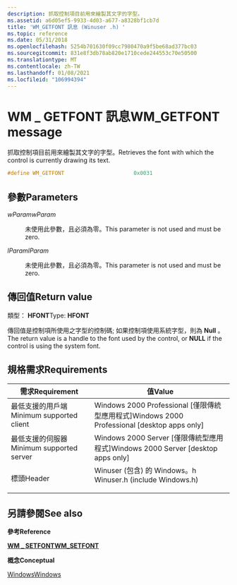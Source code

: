 ```yaml
---
description: 抓取控制項目前用來繪製其文字的字型。
ms.assetid: a6d05ef5-9933-4d03-a677-a8328bf1cb7d
title: 'WM_GETFONT 訊息 (Winuser .h) '
ms.topic: reference
ms.date: 05/31/2018
ms.openlocfilehash: 5254b701630f09cc7980470a9f5be68ad377bc03
ms.sourcegitcommit: 831e8f3db78ab820e1710cede244553c70e50500
ms.translationtype: MT
ms.contentlocale: zh-TW
ms.lasthandoff: 01/08/2021
ms.locfileid: "106994394"
---
```

# <a name="wm_getfont-message"></a><span data-ttu-id="c4af0-103">WM \_ GETFONT 訊息</span><span class="sxs-lookup"><span data-stu-id="c4af0-103">WM\_GETFONT message</span></span>

<span data-ttu-id="c4af0-104">抓取控制項目前用來繪製其文字的字型。</span><span class="sxs-lookup"><span data-stu-id="c4af0-104">Retrieves the font with which the control is currently drawing its text.</span></span>


```C++
#define WM_GETFONT                      0x0031
```



## <a name="parameters"></a><span data-ttu-id="c4af0-105">參數</span><span class="sxs-lookup"><span data-stu-id="c4af0-105">Parameters</span></span>

<dl> <dt>

<span data-ttu-id="c4af0-106">*wParam*</span><span class="sxs-lookup"><span data-stu-id="c4af0-106">*wParam*</span></span> 
</dt> <dd>

<span data-ttu-id="c4af0-107">未使用此參數，且必須為零。</span><span class="sxs-lookup"><span data-stu-id="c4af0-107">This parameter is not used and must be zero.</span></span>

</dd> <dt>

<span data-ttu-id="c4af0-108">*lParam*</span><span class="sxs-lookup"><span data-stu-id="c4af0-108">*lParam*</span></span> 
</dt> <dd>

<span data-ttu-id="c4af0-109">未使用此參數，且必須為零。</span><span class="sxs-lookup"><span data-stu-id="c4af0-109">This parameter is not used and must be zero.</span></span>

</dd> </dl>

## <a name="return-value"></a><span data-ttu-id="c4af0-110">傳回值</span><span class="sxs-lookup"><span data-stu-id="c4af0-110">Return value</span></span>

<span data-ttu-id="c4af0-111">類型： **HFONT**</span><span class="sxs-lookup"><span data-stu-id="c4af0-111">Type: **HFONT**</span></span>

<span data-ttu-id="c4af0-112">傳回值是控制項所使用之字型的控制碼; 如果控制項使用系統字型，則為 **Null** 。</span><span class="sxs-lookup"><span data-stu-id="c4af0-112">The return value is a handle to the font used by the control, or **NULL** if the control is using the system font.</span></span>

## <a name="requirements"></a><span data-ttu-id="c4af0-113">規格需求</span><span class="sxs-lookup"><span data-stu-id="c4af0-113">Requirements</span></span>



| <span data-ttu-id="c4af0-114">需求</span><span class="sxs-lookup"><span data-stu-id="c4af0-114">Requirement</span></span> | <span data-ttu-id="c4af0-115">值</span><span class="sxs-lookup"><span data-stu-id="c4af0-115">Value</span></span> |
|-------------------------------------|----------------------------------------------------------------------------------------------------------|
| <span data-ttu-id="c4af0-116">最低支援的用戶端</span><span class="sxs-lookup"><span data-stu-id="c4af0-116">Minimum supported client</span></span><br/> | <span data-ttu-id="c4af0-117">Windows 2000 Professional \[僅限傳統型應用程式\]</span><span class="sxs-lookup"><span data-stu-id="c4af0-117">Windows 2000 Professional \[desktop apps only\]</span></span><br/>                                               |
| <span data-ttu-id="c4af0-118">最低支援的伺服器</span><span class="sxs-lookup"><span data-stu-id="c4af0-118">Minimum supported server</span></span><br/> | <span data-ttu-id="c4af0-119">Windows 2000 Server \[僅限傳統型應用程式\]</span><span class="sxs-lookup"><span data-stu-id="c4af0-119">Windows 2000 Server \[desktop apps only\]</span></span><br/>                                                     |
| <span data-ttu-id="c4af0-120">標頭</span><span class="sxs-lookup"><span data-stu-id="c4af0-120">Header</span></span><br/>                   | <dl> <span data-ttu-id="c4af0-121"><dt>Winuser (包含) 的 Windows。h </dt></span><span class="sxs-lookup"><span data-stu-id="c4af0-121"><dt>Winuser.h (include Windows.h)</dt></span></span> </dl> |



## <a name="see-also"></a><span data-ttu-id="c4af0-122">另請參閱</span><span class="sxs-lookup"><span data-stu-id="c4af0-122">See also</span></span>

<dl> <dt>

<span data-ttu-id="c4af0-123">**參考**</span><span class="sxs-lookup"><span data-stu-id="c4af0-123">**Reference**</span></span>
</dt> <dt>

[<span data-ttu-id="c4af0-124">**WM \_ SETFONT**</span><span class="sxs-lookup"><span data-stu-id="c4af0-124">**WM\_SETFONT**</span></span>](wm-setfont.md)
</dt> <dt>

<span data-ttu-id="c4af0-125">**概念**</span><span class="sxs-lookup"><span data-stu-id="c4af0-125">**Conceptual**</span></span>
</dt> <dt>

[<span data-ttu-id="c4af0-126">Windows</span><span class="sxs-lookup"><span data-stu-id="c4af0-126">Windows</span></span>](windows.md)
</dt> </dl>

 

 




